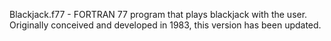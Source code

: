Blackjack.f77 - FORTRAN 77 program that plays blackjack with the user. Originally conceived and developed in 1983, this version has been updated.
